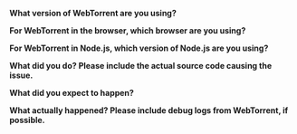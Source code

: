<!--
This template is for bug reports. If you are NOT reporting a bug, you can delete this starter template.
-->

**What version of WebTorrent are you using?**

**For WebTorrent in the browser, which browser are you using?**

**For WebTorrent in Node.js, which version of Node.js are you using?**

**What did you do? Please include the actual source code causing the issue.**

**What did you expect to happen?**

**What actually happened? Please include debug logs from WebTorrent, if possible.**
